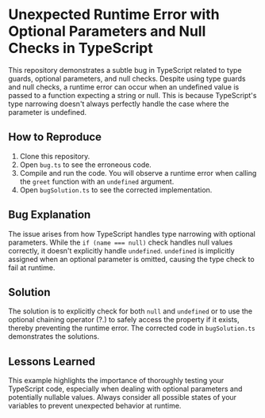 # Unexpected Runtime Error with Optional Parameters and Null Checks in TypeScript

This repository demonstrates a subtle bug in TypeScript related to type guards, optional parameters, and null checks.  Despite using type guards and null checks, a runtime error can occur when an undefined value is passed to a function expecting a string or null. This is because TypeScript's type narrowing doesn't always perfectly handle the case where the parameter is undefined.

## How to Reproduce

1. Clone this repository.
2. Open `bug.ts` to see the erroneous code.
3. Compile and run the code. You will observe a runtime error when calling the `greet` function with an `undefined` argument.
4. Open `bugSolution.ts` to see the corrected implementation.

## Bug Explanation

The issue arises from how TypeScript handles type narrowing with optional parameters. While the `if (name === null)` check handles null values correctly, it doesn't explicitly handle `undefined`.  `undefined` is implicitly assigned when an optional parameter is omitted, causing the type check to fail at runtime.

## Solution

The solution is to explicitly check for both `null` and `undefined` or to use the optional chaining operator (?.)  to safely access the property if it exists, thereby preventing the runtime error. The corrected code in `bugSolution.ts` demonstrates the solutions.

## Lessons Learned

This example highlights the importance of thoroughly testing your TypeScript code, especially when dealing with optional parameters and potentially nullable values.  Always consider all possible states of your variables to prevent unexpected behavior at runtime.